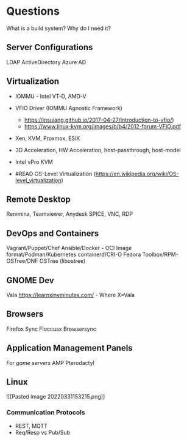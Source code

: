 #  Questions
What is a build system? Why do I need it?

## Server Configurations
LDAP
ActiveDirectory
Azure AD

## Virtualization
- IOMMU - Intel VT-D, AMD-V
- VFIO Driver (IOMMU Agnostic Framework)
	* https://insujang.github.io/2017-04-27/introduction-to-vfio/)
	* https://www.linux-kvm.org/images/b/b4/2012-forum-VFIO.pdf
- Xen, KVM, Proxmox, ESiX
- 3D Acceleration, HW Acceleration, host-passthrough, host-model

- Intel vPro KVM
- #READ OS-Level Virtualization (https://en.wikipedia.org/wiki/OS-level_virtualization)

## Remote Desktop
Remmina, Teamviewer, Anydesk
SPICE, VNC, RDP

## DevOps and Containers
Vagrant/Puppet/Chef
Ansible/Docker - OCI Image format/Podman/Kubernetes
containerd/CRI-O
Fedora Toolbox/RPM-OSTree/DNF
OSTree (libostree)

## GNOME Dev
Vala
https://learnxinyminutes.com/ - Where X=Vala

## Browsers
Firefox Sync
Floccusx Browsersync

## Application Management Panels
*For game servers*
AMP
Pterodactyl

## Linux

![[Pasted image 20220331153215.png]]

### Communication Protocols
- REST, MQTT
- Req/Resp vs Pub/Sub